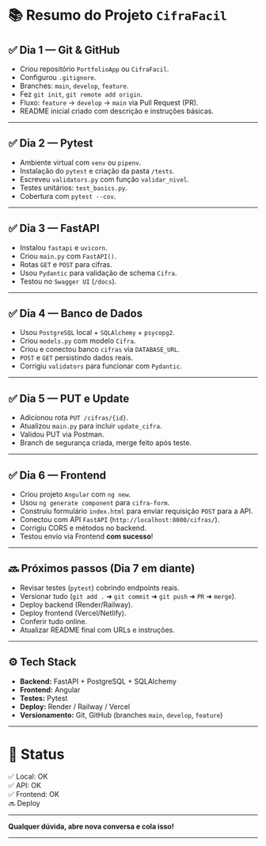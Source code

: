 # 📚 Resumo do Projeto `CifraFacil`

## ✅ **Dia 1 — Git & GitHub**
- Criou repositório `PortfolioApp` ou `CifraFacil`.
- Configurou `.gitignore`.
- Branches: `main`, `develop`, `feature`.
- Fez `git init`, `git remote add origin`.
- Fluxo: `feature` -> `develop` -> `main` via Pull Request (PR).
- README inicial criado com descrição e instruções básicas.

---

## ✅ **Dia 2 — Pytest**
- Ambiente virtual com `venv` ou `pipenv`.
- Instalação do `pytest` e criação da pasta `/tests`.
- Escreveu `validators.py` com função `validar_nivel`.
- Testes unitários: `test_basics.py`.
- Cobertura com `pytest --cov`.

---

## ✅ **Dia 3 — FastAPI**
- Instalou `fastapi` e `uvicorn`.
- Criou `main.py` com `FastAPI()`.
- Rotas `GET` e `POST` para cifras.
- Usou `Pydantic` para validação de schema `Cifra`.
- Testou no `Swagger UI` (`/docs`).

---

## ✅ **Dia 4 — Banco de Dados**
- Usou `PostgreSQL` local + `SQLAlchemy` + `psycopg2`.
- Criou `models.py` com modelo `Cifra`.
- Criou e conectou banco `cifras` via `DATABASE_URL`.
- `POST` e `GET` persistindo dados reais.
- Corrigiu `validators` para funcionar com `Pydantic`.

---

## ✅ **Dia 5 — PUT e Update**
- Adicionou rota `PUT /cifras/{id}`.
- Atualizou `main.py` para incluir `update_cifra`.
- Validou PUT via Postman.
- Branch de segurança criada, merge feito após teste.

---

## ✅ **Dia 6 — Frontend**
- Criou projeto `Angular` com `ng new`.
- Usou `ng generate component` para `cifra-form`.
- Construiu formulário `index.html` para enviar requisição `POST` para a API.
- Conectou com API `FastAPI` (`http://localhost:8000/cifras/`).
- Corrigiu CORS e métodos no backend.
- Testou envio via Frontend **com sucesso**!

---

## 🔜 **Próximos passos (Dia 7 em diante)**
- Revisar testes (`pytest`) cobrindo endpoints reais.
- Versionar tudo (`git add .` ➜ `git commit` ➜ `git push` ➜ `PR` ➜ `merge`).
- Deploy backend (Render/Railway).
- Deploy frontend (Vercel/Netlify).
- Conferir tudo online.
- Atualizar README final com URLs e instruções.

---

## ⚙️ **Tech Stack**
- **Backend:** FastAPI + PostgreSQL + SQLAlchemy
- **Frontend:** Angular
- **Testes:** Pytest
- **Deploy:** Render / Railway / Vercel
- **Versionamento:** Git, GitHub (branches `main`, `develop`, `feature`)

---

# 🚀 **Status**
✅ Local: OK  
✅ API: OK  
✅ Frontend: OK  
🔜 Deploy

---

**Qualquer dúvida, abre nova conversa e cola isso!**

---
